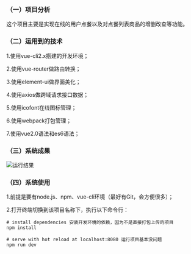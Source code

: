 ### （一）项目分析
这个项目主要是实现在线的用户点餐以及对点餐列表商品的增删改查等功能。

### （二）运用到的技术
1.使用vue-cli2.x搭建的开发环境；

2.使用vue-router做路由转换；

3.使用element-ui做界面美化；

4.使用axios做跨域请求接口数据；

5.使用icofont在线图标管理；

6.使用webpack打包管理；

7.使用vue2.0语法和es6语法；

### （三）系统成果
![运行结果](http://pbr0erxxq.bkt.clouddn.com/2018-07-12/01.png)

### （四）系统使用

1.前提是要有node.js、npm、vue-cli环境（最好有Git，会方便很多）；

2.打开终端切换到该项目名称下，执行以下命令行：
```
# install dependencies 安装开发环境的依赖，因为不是直接打包上传的项目
npm install

# serve with hot reload at localhost:8080 运行项目基本没问题
npm run dev
```